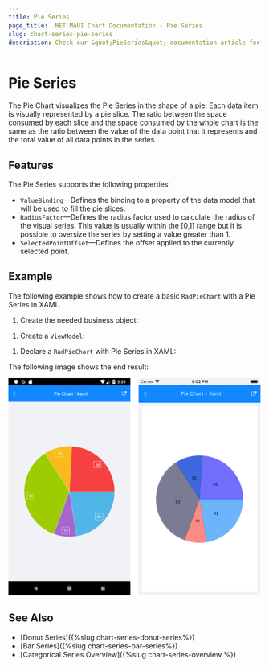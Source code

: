 ```yaml
---
title: Pie Series
page_title: .NET MAUI Chart Documentation - Pie Series
slug: chart-series-pie-series
description: Check our &quot;PieSeries&quot; documentation article for Telerik Chart for .NET MAUI
---
```


# Pie Series

The Pie Chart visualizes the Pie Series in the shape of a pie. Each data item is visually represented by a pie slice. The ratio between the space consumed by each slice and the space consumed by the whole chart is the same as the ratio between the value of the data point that it represents and the total value of all data points in the series.

## Features

The Pie Series supports the following properties:

- `ValueBinding`&mdash;Defines the binding to a property of the data model that will be used to fill the pie slices.
- `RadiusFactor`&mdash;Defines the radius factor used to calculate the radius of the visual series. This value is usually within the [0,1] range but it is possible to oversize the series by setting a value greater than 1.
- `SelectedPointOffset`&mdash;Defines the offset applied to the currently selected point.

## Example

The following example shows how to create a basic `RadPieChart` with a Pie Series in XAML.

1. Create the needed business object:

 <snippet id='categorical-data-model' />

1. Create a `ViewModel`:

 <snippet id='chart-piechart-view-model' />

1. Declare a `RadPieChart` with Pie Series in XAML:

 <snippet id='chart-piechart-xaml' />


The following image shows the end result:

![Chart PieSeries](images/pie-series-basic-example.png)

## See Also

- [Donut Series]({%slug chart-series-donut-series%})
- [Bar Series]({%slug chart-series-bar-series%})
- [Categorical Series Overview]({%slug chart-series-overview %})

